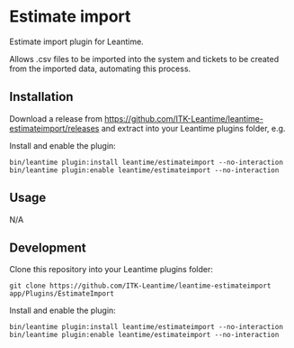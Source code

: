 # Estimate import

Estimate import plugin for Leantime.

Allows .csv files to be imported into the system and tickets to be created from the imported data, automating this process.

## Installation

Download a release from
<https://github.com/ITK-Leantime/leantime-estimateimport/releases> and extract into
your Leantime plugins folder, e.g.

Install and enable the plugin:

``` shell
bin/leantime plugin:install leantime/estimateimport --no-interaction
bin/leantime plugin:enable leantime/estimateimport --no-interaction
```

## Usage

N/A

## Development

Clone this repository into your Leantime plugins folder:

``` shell
git clone https://github.com/ITK-Leantime/leantime-estimateimport app/Plugins/EstimateImport
```


Install and enable the plugin:

``` shell
bin/leantime plugin:install leantime/estimateimport --no-interaction
bin/leantime plugin:enable leantime/estimateimport --no-interaction
```
